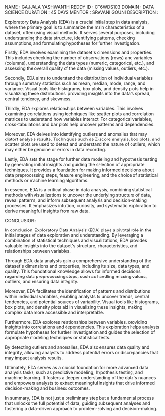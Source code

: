 NAME : GAJJALA YASHWANTH REDDY
ID : CT6WDS103
DOMAIN : DATA SCIENCE
DURATION : 45 DAYS
MENTOR :  SRAVANI GOUNI
DESCRIPTION :

Exploratory Data Analysis (EDA) is a crucial initial step in data analysis, where the primary goal is to summarize the main characteristics of a dataset, often using visual methods. It serves several purposes, including understanding the data structure, identifying patterns, checking assumptions, and formulating hypotheses for further investigation.

Firstly, EDA involves examining the dataset's dimensions and properties. This includes checking the number of observations (rows) and variables (columns), understanding the data types (numeric, categorical, etc.), and assessing the overall quality of the data (missing values, outliers, etc.).

Secondly, EDA aims to understand the distribution of individual variables through summary statistics such as mean, median, mode, range, and variance. Visual tools like histograms, box plots, and density plots help in visualizing these distributions, providing insights into the data's spread, central tendency, and skewness.

Thirdly, EDA explores relationships between variables. This involves examining correlations using techniques like scatter plots and correlation matrices to understand how variables interact. For categorical variables, cross-tabulations and bar plots help uncover patterns and dependencies.

Moreover, EDA delves into identifying outliers and anomalies that may distort analysis results. Techniques such as Z-score analysis, box plots, and scatter plots are used to detect and understand the nature of outliers, which may either be genuine or errors in data recording.

Lastly, EDA sets the stage for further data modeling and hypothesis testing by generating initial insights and guiding the selection of appropriate techniques. It provides a foundation for making informed decisions about data preprocessing steps, feature engineering, and the choice of statistical methods or machine learning algorithms.

In essence, EDA is a critical phase in data analysis, combining statistical methods with visualizations to uncover the underlying structure of data, reveal patterns, and inform subsequent analysis and decision-making processes. It emphasizes intuition, curiosity, and systematic exploration to derive meaningful insights from raw data.

CONCLUSION : 


In conclusion, Exploratory Data Analysis (EDA) plays a pivotal role in the initial stages of data exploration and understanding. By leveraging a combination of statistical techniques and visualizations, EDA provides valuable insights into the dataset's structure, characteristics, and relationships between variables.

Through EDA, data analysts gain a comprehensive understanding of the dataset's dimensions and properties, including its size, data types, and quality. This foundational knowledge allows for informed decisions regarding data preprocessing steps, such as handling missing values, outliers, and ensuring data integrity.

Moreover, EDA facilitates the identification of patterns and distributions within individual variables, enabling analysts to uncover trends, central tendencies, and potential sources of variability. Visual tools like histograms, box plots, and density plots aid in visualizing these insights, making complex data more accessible and interpretable.

Furthermore, EDA explores relationships between variables, providing insights into correlations and dependencies. This exploration helps analysts formulate hypotheses for further investigation and guides the selection of appropriate modeling techniques or statistical tests.

By detecting outliers and anomalies, EDA also ensures data quality and integrity, allowing analysts to address potential errors or discrepancies that may impact analysis results.

Ultimately, EDA serves as a crucial foundation for more advanced data analysis tasks, such as predictive modeling, hypothesis testing, and machine learning. It fosters a deeper understanding of the data's nuances and empowers analysts to extract meaningful insights that drive informed decision-making and business outcomes.

In summary, EDA is not just a preliminary step but a fundamental process that unlocks the full potential of data, guiding subsequent analyses and fostering a data-driven approach to problem-solving and decision-making.
